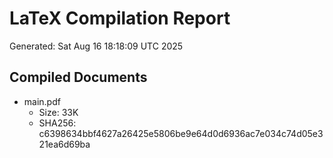 # LaTeX Compilation Report
Generated: Sat Aug 16 18:18:09 UTC 2025
## Compiled Documents
- main.pdf
  - Size: 33K
  - SHA256: c6398634bbf4627a26425e5806be9e64d0d6936ac7e034c74d05e321ea6d69ba
